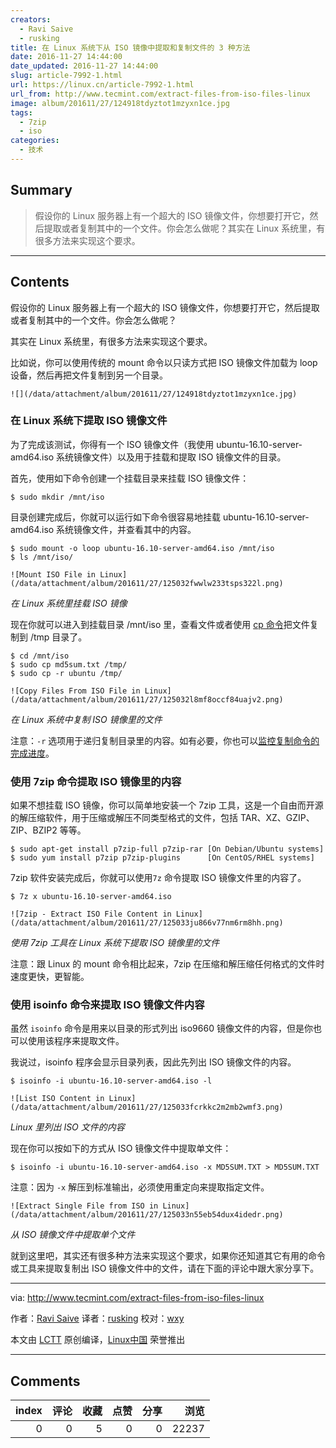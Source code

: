 ```yaml
---
creators:
  - Ravi Saive
  - rusking
title: 在 Linux 系统下从 ISO 镜像中提取和复制文件的 3 种方法
date: 2016-11-27 14:44:00
date_updated: 2016-11-27 14:44:00
slug: article-7992-1.html
url: https://linux.cn/article-7992-1.html
url_from: http://www.tecmint.com/extract-files-from-iso-files-linux
image: album/201611/27/124918tdyztot1mzyxn1ce.jpg
tags:
  - 7zip
  - iso
categories:
  - 技术
---
```


## Summary

> 假设你的 Linux 服务器上有一个超大的 ISO 镜像文件，你想要打开它，然后提取或者复制其中的一个文件。你会怎么做呢？其实在 Linux 系统里，有很多方法来实现这个要求。

***

<!-- more -->

## Contents

假设你的 Linux 服务器上有一个超大的 ISO 镜像文件，你想要打开它，然后提取或者复制其中的一个文件。你会怎么做呢？

其实在 Linux 系统里，有很多方法来实现这个要求。

比如说，你可以使用传统的 mount 命令以只读方式把 ISO 镜像文件加载为 loop 设备，然后再把文件复制到另一个目录。

`![](/data/attachment/album/201611/27/124918tdyztot1mzyxn1ce.jpg)`

### 在 Linux 系统下提取 ISO 镜像文件

为了完成该测试，你得有一个 ISO 镜像文件（我使用 ubuntu-16.10-server-amd64.iso 系统镜像文件）以及用于挂载和提取 ISO 镜像文件的目录。

首先，使用如下命令创建一个挂载目录来挂载 ISO 镜像文件：

```shell
$ sudo mkdir /mnt/iso
```

目录创建完成后，你就可以运行如下命令很容易地挂载 ubuntu-16.10-server-amd64.iso 系统镜像文件，并查看其中的内容。

```shell
$ sudo mount -o loop ubuntu-16.10-server-amd64.iso /mnt/iso
$ ls /mnt/iso/
```

`![Mount ISO File in Linux](/data/attachment/album/201611/27/125032fwwlw233tsps322l.png)`

*在 Linux 系统里挂载 ISO 镜像*

现在你就可以进入到挂载目录 /mnt/iso 里，查看文件或者使用 [cp 命令](http://www.tecmint.com/advanced-copy-command-shows-progress-bar-while-copying-files/)把文件复制到 /tmp 目录了。

```shell
$ cd /mnt/iso
$ sudo cp md5sum.txt /tmp/
$ sudo cp -r ubuntu /tmp/
```

`![Copy Files From ISO File in Linux](/data/attachment/album/201611/27/125032l8mf8occf84uajv2.png)`

*在 Linux 系统中复制 ISO 镜像里的文件*

注意：`-r` 选项用于递归复制目录里的内容。如有必要，你也可以[监控复制命令的完成进度](http://www.tecmint.com/monitor-copy-backup-tar-progress-in-linux-using-pv-command/)。

### 使用 7zip 命令提取 ISO 镜像里的内容

如果不想挂载 ISO 镜像，你可以简单地安装一个 7zip 工具，这是一个自由而开源的解压缩软件，用于压缩或解压不同类型格式的文件，包括 TAR、XZ、GZIP、ZIP、BZIP2 等等。

```shell
$ sudo apt-get install p7zip-full p7zip-rar [On Debian/Ubuntu systems]
$ sudo yum install p7zip p7zip-plugins      [On CentOS/RHEL systems]
```

7zip 软件安装完成后，你就可以使用`7z` 命令提取 ISO 镜像文件里的内容了。

```shell
$ 7z x ubuntu-16.10-server-amd64.iso
```

`![7zip - Extract ISO File Content in Linux](/data/attachment/album/201611/27/125033ju866v77nm6rm8hh.png)`

*使用 7zip 工具在 Linux 系统下提取 ISO 镜像里的文件*

注意：跟 Linux 的 mount 命令相比起来，7zip 在压缩和解压缩任何格式的文件时速度更快，更智能。

### 使用 isoinfo 命令来提取 ISO 镜像文件内容

虽然 `isoinfo` 命令是用来以目录的形式列出 iso9660 镜像文件的内容，但是你也可以使用该程序来提取文件。

我说过，isoinfo 程序会显示目录列表，因此先列出 ISO 镜像文件的内容。

```shell
$ isoinfo -i ubuntu-16.10-server-amd64.iso -l
```

`![List ISO Content in Linux](/data/attachment/album/201611/27/125033fcrkkc2m2mb2wmf3.png)`

*Linux 里列出 ISO 文件的内容*

现在你可以按如下的方式从 ISO 镜像文件中提取单文件：

```shell
$ isoinfo -i ubuntu-16.10-server-amd64.iso -x MD5SUM.TXT > MD5SUM.TXT
```

注意：因为 `-x` 解压到标准输出，必须使用重定向来提取指定文件。

`![Extract Single File from ISO in Linux](/data/attachment/album/201611/27/125033n55eb54dux4idedr.png)`

*从 ISO 镜像文件中提取单个文件*

就到这里吧，其实还有很多种方法来实现这个要求，如果你还知道其它有用的命令或工具来提取复制出 ISO 镜像文件中的文件，请在下面的评论中跟大家分享下。

---

via: <http://www.tecmint.com/extract-files-from-iso-files-linux>

作者：[Ravi Saive](http://www.tecmint.com/author/admin/) 译者：[rusking](https://github.com/rusking) 校对：[wxy](https://github.com/wxy)

本文由 [LCTT](https://github.com/LCTT/TranslateProject) 原创编译，[Linux中国](https://linux.cn/) 荣誉推出

***

## Comments


|   index |   评论 |   收藏 |   点赞 |   分享 |   浏览 |
|--------:|-------:|-------:|-------:|-------:|-------:|
|       0 |      0 |      5 |      0 |      0 |  22237 |
